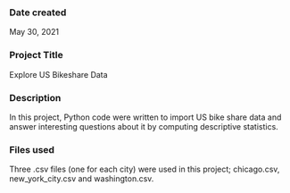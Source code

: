 ### Date created
May 30, 2021
### Project Title
Explore US Bikeshare Data

### Description
In this project, Python code were written to import US bike share data and answer interesting questions about it by computing descriptive statistics.

### Files used
Three .csv files (one for each city) were used in this project; chicago.csv, new_york_city.csv and washington.csv.
